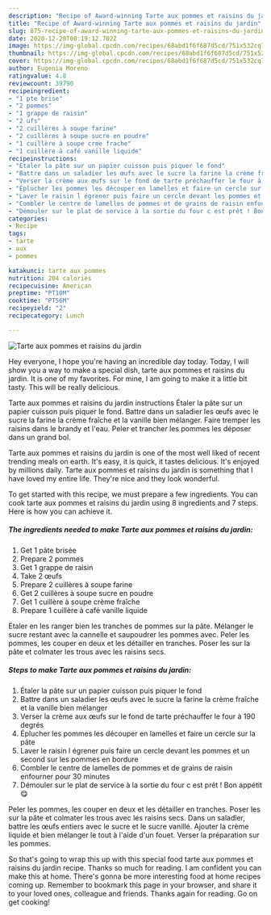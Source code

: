 ```yaml
---
description: "Recipe of Award-winning Tarte aux pommes et raisins du jardin"
title: "Recipe of Award-winning Tarte aux pommes et raisins du jardin"
slug: 875-recipe-of-award-winning-tarte-aux-pommes-et-raisins-du-jardin
date: 2020-12-20T00:19:12.702Z
image: https://img-global.cpcdn.com/recipes/68abd1f6f687d5cd/751x532cq70/tarte-aux-pommes-et-raisins-du-jardin-photo-principale-de-la-recette.jpg
thumbnail: https://img-global.cpcdn.com/recipes/68abd1f6f687d5cd/751x532cq70/tarte-aux-pommes-et-raisins-du-jardin-photo-principale-de-la-recette.jpg
cover: https://img-global.cpcdn.com/recipes/68abd1f6f687d5cd/751x532cq70/tarte-aux-pommes-et-raisins-du-jardin-photo-principale-de-la-recette.jpg
author: Eugenia Moreno
ratingvalue: 4.8
reviewcount: 39790
recipeingredient:
- "1 pte brise"
- "2 pommes"
- "1 grappe de raisin"
- "2 ufs"
- "2 cuillères à soupe farine"
- "2 cuillères à soupe sucre en poudre"
- "1 cuillère à soupe crme frache"
- "1 cuillère à café vanille liquide"
recipeinstructions:
- "Étaler la pâte sur un papier cuisson puis piquer le fond"
- "Battre dans un saladier les œufs avec le sucre la farine la crème fraîche et la vanille bien mélanger"
- "Verser la crème aux œufs sur le fond de tarte préchauffer le four à 190 degrés"
- "Éplucher les pommes les découper en lamelles et faire un cercle sur la pâte"
- "Laver le raisin l égrener puis faire un cercle devant les pommes et un second sur les pommes en bordure"
- "Combler le centre de lamelles de pommes et de grains de raisin enfourner pour 30 minutes"
- "Démouler sur le plat de service à la sortie du four c est prêt ! Bon appétit 😋"
categories:
- Recipe
tags:
- tarte
- aux
- pommes

katakunci: tarte aux pommes 
nutrition: 204 calories
recipecuisine: American
preptime: "PT10M"
cooktime: "PT56M"
recipeyield: "2"
recipecategory: Lunch

---
```



![Tarte aux pommes et raisins du jardin](https://img-global.cpcdn.com/recipes/68abd1f6f687d5cd/751x532cq70/tarte-aux-pommes-et-raisins-du-jardin-photo-principale-de-la-recette.jpg)

Hey everyone, I hope you're having an incredible day today. Today, I will show you a way to make a special dish, tarte aux pommes et raisins du jardin. It is one of my favorites. For mine, I am going to make it a little bit tasty. This will be really delicious.

Tarte aux pommes et raisins du jardin instructions Étaler la pâte sur un papier cuisson puis piquer le fond. Battre dans un saladier les œufs avec le sucre la farine la crème fraîche et la vanille bien mélanger. Faire tremper les raisins dans le brandy et l&#39;eau. Peler et trancher les pommes les déposer dans un grand bol.

Tarte aux pommes et raisins du jardin is one of the most well liked of recent trending meals on earth. It's easy, it is quick, it tastes delicious. It's enjoyed by millions daily. Tarte aux pommes et raisins du jardin is something that I have loved my entire life. They're nice and they look wonderful.


To get started with this recipe, we must prepare a few ingredients. You can cook tarte aux pommes et raisins du jardin using 8 ingredients and 7 steps. Here is how you can achieve it.

<!--inarticleads1-->

##### The ingredients needed to make Tarte aux pommes et raisins du jardin:

1. Get 1 pâte brisée
1. Prepare 2 pommes
1. Get 1 grappe de raisin
1. Take 2 œufs
1. Prepare 2 cuillères à soupe farine
1. Get 2 cuillères à soupe sucre en poudre
1. Get 1 cuillère à soupe crème fraîche
1. Prepare 1 cuillère à café vanille liquide


Etaler en les ranger bien les tranches de pommes sur la pâte. Mélanger le sucre restant avec la cannelle et saupoudrer les pommes avec. Peler les pommes, les couper en deux et les détailler en tranches. Poser les sur la pâte et colmater les trous avec les raisins secs. 

<!--inarticleads2-->

##### Steps to make Tarte aux pommes et raisins du jardin:

1. Étaler la pâte sur un papier cuisson puis piquer le fond
1. Battre dans un saladier les œufs avec le sucre la farine la crème fraîche et la vanille bien mélanger
1. Verser la crème aux œufs sur le fond de tarte préchauffer le four à 190 degrés
1. Éplucher les pommes les découper en lamelles et faire un cercle sur la pâte
1. Laver le raisin l égrener puis faire un cercle devant les pommes et un second sur les pommes en bordure
1. Combler le centre de lamelles de pommes et de grains de raisin enfourner pour 30 minutes
1. Démouler sur le plat de service à la sortie du four c est prêt ! Bon appétit 😋


Peler les pommes, les couper en deux et les détailler en tranches. Poser les sur la pâte et colmater les trous avec les raisins secs. Dans un saladier, battre les œufs entiers avec le sucre et le sucre vanillé. Ajouter la crème liquide et bien mélanger le tout à l&#39;aide d&#39;un fouet. Verser la préparation sur les pommes. 

So that's going to wrap this up with this special food tarte aux pommes et raisins du jardin recipe. Thanks so much for reading. I am confident you can make this at home. There's gonna be more interesting food at home recipes coming up. Remember to bookmark this page in your browser, and share it to your loved ones, colleague and friends. Thanks again for reading. Go on get cooking!

